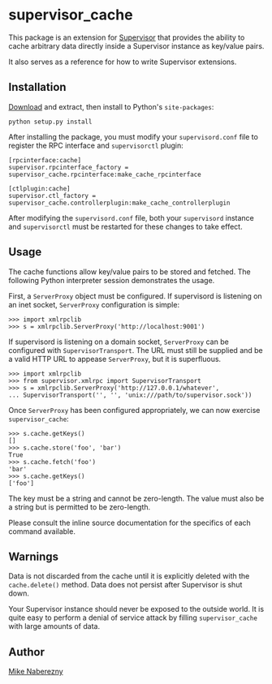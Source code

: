 # supervisor_cache

This package is an extension for [Supervisor](http://supervisord.org) 
that provides the ability to cache arbitrary data directly inside a 
Supervisor instance as key/value pairs.  

It also serves as a reference for how to write Supervisor extensions.

## Installation

[Download](http://github.com/mnaberez/supervisor_cache/downloads) and 
extract, then install to Python's `site-packages`:

    python setup.py install
    
After installing the package, you must modify your `supervisord.conf` file 
to register the RPC interface and `supervisorctl` plugin: 

    [rpcinterface:cache]
    supervisor.rpcinterface_factory = supervisor_cache.rpcinterface:make_cache_rpcinterface

    [ctlplugin:cache]
    supervisor.ctl_factory = supervisor_cache.controllerplugin:make_cache_controllerplugin

After modifying the `supervisord.conf` file, both your `supervisord` instance and 
`supervisorctl` must be restarted for these changes to take effect.

## Usage

The cache functions allow key/value pairs to be stored and fetched. The
following Python interpreter session demonstrates the usage.

First, a `ServerProxy` object must be configured.  If supervisord is listening on
an inet socket, `ServerProxy` configuration is simple:

    >>> import xmlrpclib
    >>> s = xmlrpclib.ServerProxy('http://localhost:9001')

If supervisord is listening on a domain socket, `ServerProxy` can be configured
with `SupervisorTransport`.  The URL must still be supplied and be a valid HTTP
URL to appease `ServerProxy`, but it is superfluous.

    >>> import xmlrpclib
    >>> from supervisor.xmlrpc import SupervisorTransport
    >>> s = xmlrpclib.ServerProxy('http://127.0.0.1/whatever', 
    ... SupervisorTransport('', '', 'unix:///path/to/supervisor.sock'))
    
Once `ServerProxy` has been configured appropriately, we can now exercise
`supervisor_cache`:

    >>> s.cache.getKeys()
    []
    >>> s.cache.store('foo', 'bar')
    True
    >>> s.cache.fetch('foo')
    'bar'
    >>> s.cache.getKeys()
    ['foo']

The key must be a string and cannot be zero-length.  The value must also be a
string but is permitted to be zero-length.

Please consult the inline source documentation for the specifics of each
command available.

## Warnings

Data is not discarded from the cache until it is explicitly deleted with the
`cache.delete()` method.  Data does not persist after Supervisor is shut down.

Your Supervisor instance should never be exposed to the outside world.  It is
quite easy to perform a denial of service attack by filling `supervisor_cache`
with large amounts of data.

## Author

[Mike Naberezny](http://github.com/mnaberez)
